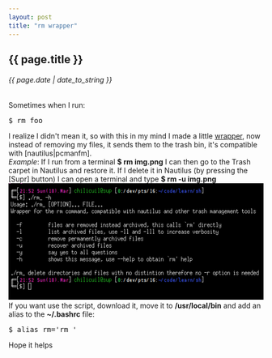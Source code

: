 ```yaml
---
layout: post
title: "rm wrapper"
---
```


## {{ page.title }}
###### {{ page.date | date_to_string }}

<div class="p">Sometimes when I run:
</div>

<pre class="sh_sh">
$ rm foo
</pre>

<div class="p">I realize I didn't mean it, so with this in my mind I made a little <a href="https://github.com/chilicuil/learn/blob/master/sh/rm_" target="_blank">wrapper</a>, now instead of removing my files, it sends them to the trash bin, it's compatible with [nautilus|pcmanfm].
</div>

<div class="p"> <em>Example</em>: If I run from a terminal <strong>$ rm img.png</strong> I can then go to the Trash carpet in Nautilus and restore it. If I delete it in Nautilus (by pressing the [Supr] button) I can open a terminal and type <strong>$ rm -u img.png</strong>
</div>

<div align="center"><img src="/assets/img/53.png" style="width: 552px; height: 230px;">
</div>

<div class="p">If you want use the script, download it, move it to <strong>/usr/local/bin</strong> and add an alias to the <strong>~/.bashrc</strong> file:
</div>

<pre class="sh_sh">
$ alias rm='rm_'
</pre>

<div class="p">Hope it helps
</div>
